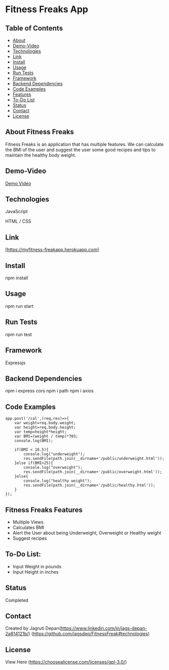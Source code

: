 # Fitness Freaks App


## Table of Contents
* [About](#about-fitness-freaks)
* [Demo-Video](#fitness-freaks-Video)
* [Technologies](#technologies)
* [Link](#link)
* [Install](#install)
* [Usage](#usage)
* [Run Tests](#runt-tests)
* [Framework](#framework)
* [Backend Dependencies](#dependencies)
* [Code Examples](#code-examples)
* [Features](#features)
* [To-Do List](to-do-list)
* [Status](#status)
* [Contact](#contact)
* [License](#license)

## About Fitness Freaks
Fitness Freaks is an application that has multiple features. We can calculate the BMI of the user and suggest the user some good recipes and tips to maintain the healthy body weight.

## Demo-Video
[Demo Video](https://youtu.be/Nu4lAOmi1BU)

## Technologies
JavaScript

HTML / CSS

## Link
[https://myfitness-freakapp.herokuapp.com]

## Install 
npm install

## Usage
npm run start

## Run Tests
npm run test

## Framework
Expressjs

## Backend Dependencies
npm i express cors 
npm i path
npm i axios

## Code Examples

```
app.post('/cal',(req,res)=>{
    var weight=req.body.weight;
    var height=req.body.height;
    var temp=height*height;
    var BMI=(weight / temp)*703;
    console.log(BMI);

    if(BMI < 18.5){
        console.log("underweight");
        res.sendFile(path.join(__dirname+'/public/underweight.html'));
    }else if(BMI>25){
        console.log("overweight");
        res.sendFile(path.join(__dirname+'/public/overweight.html'));
    }else{
        console.log("healthy weight");
        res.sendFile(path.join(__dirname+'/public/healthy.html'));
    }
});

```

## Fitness Freaks Features
* Multiple Views
* Calculates BMI
* Alert the User about being Underweight, Overweight or Healthy weight
* Suggest recipes

## To-Do List:
* Input Weight in pounds
* Input Height in inches

## Status
Completed

## Contact
Created by Jagruti Depan(https://www.linkedin.com/in/jags-depan-2a814121b/)
(https://github.com/jagsdep/FitnessFreak#technologies)

## License
View Here
(https://choosealicense.com/licenses/gpl-3.0/)











